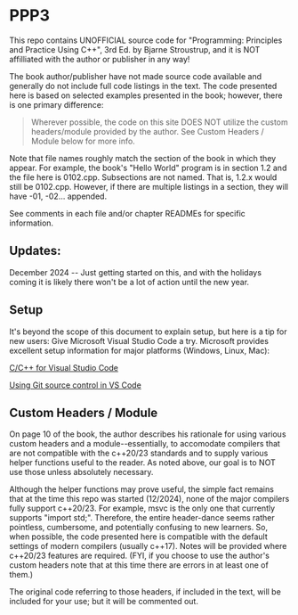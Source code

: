 # PPP3

This repo contains UNOFFICIAL source code for "Programming: Principles and Practice Using C++", 3rd Ed. by Bjarne Stroustrup, and it is NOT affilliated with the author or publisher in any way!

The book author/publisher have not made source code available and generally do not include full code listings in the text.  The code presented here is based on selected examples presented in the book; however, there is one primary difference:

>   Wherever possible, the code on this site DOES NOT utilize the custom headers/module provided by the author.  See Custom Headers / Module below for more info.

Note that file names roughly match the section of the book in which they appear.  For example, the book's "Hello World" program is in section 1.2 and the file here is 0102.cpp.  Subsections are not named.  That is, 1.2.x would still be 0102.cpp.  However, if there are multiple listings in a section, they will have -01, -02... appended.

See comments in each file and/or chapter READMEs for specific information.

## Updates:

December 2024 -- Just getting started on this, and with the holidays coming it is likely there won't be a lot of action until the new year.

## Setup

It's beyond the scope of this document to explain setup, but here is a tip for new users:  Give Microsoft Visual Studio Code a try.  Microsoft provides excellent setup information for major platforms (Windows, Linux, Mac):

[C/C++ for Visual Studio Code](https://code.visualstudio.com/docs/languages/cpp)

[Using Git source control in VS Code](https://code.visualstudio.com/docs/sourcecontrol/overview)

## Custom Headers / Module

On page 10 of the book, the author describes his rationale for using various custom headers and a module--essentially, to accomodate compilers that are not compatible with the c++20/23 standards and to supply various helper functions useful to the reader.  As noted above, our goal is to NOT use those unless absolutely necessary.

Although the helper functions may prove useful, the simple fact remains that at the time this repo was started (12/2024), none of the major compilers fully support c++20/23.  For example, msvc is the only one that currently supports "import std;".  Therefore, the entire header-dance seems rather pointless, cumbersome, and potentially confusing to new learners.  So, when possible, the code presented here is compatible with the default settings of modern compilers (usually c++17).  Notes will be provided where c++20/23 features are required.  (FYI, if you choose to use the author's custom headers note that at this time there are errors in at least one of them.)

The original code referring to those headers, if included in the text, will be included for your use; but it will be commented out.
